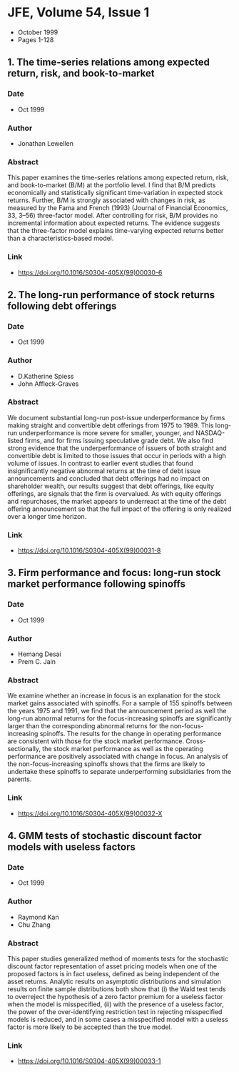 # JFE, Volume 54, Issue 1
- October 1999
- Pages 1-128

## 1. The time-series relations among expected return, risk, and book-to-market
### Date
- Oct 1999
### Author
- Jonathan Lewellen
### Abstract
This paper examines the time-series relations among expected return, risk, and book-to-market (B/M) at the portfolio level. I find that B/M predicts economically and statistically significant time-variation in expected stock returns. Further, B/M is strongly associated with changes in risk, as measured by the Fama and French (1993) (Journal of Financial Economics, 33, 3–56) three-factor model. After controlling for risk, B/M provides no incremental information about expected returns. The evidence suggests that the three-factor model explains time-varying expected returns better than a characteristics-based model.
### Link
- https://doi.org/10.1016/S0304-405X(99)00030-6

## 2. The long-run performance of stock returns following debt offerings
### Date
- Oct 1999
### Author
- D.Katherine Spiess
- John Affleck-Graves
### Abstract
We document substantial long-run post-issue underperformance by firms making straight and convertible debt offerings from 1975 to 1989. This long-run underperformance is more severe for smaller, younger, and NASDAQ-listed firms, and for firms issuing speculative grade debt. We also find strong evidence that the underperformance of issuers of both straight and convertible debt is limited to those issues that occur in periods with a high volume of issues. In contrast to earlier event studies that found insignificantly negative abnormal returns at the time of debt issue announcements and concluded that debt offerings had no impact on shareholder wealth, our results suggest that debt offerings, like equity offerings, are signals that the firm is overvalued. As with equity offerings and repurchases, the market appears to underreact at the time of the debt offering announcement so that the full impact of the offering is only realized over a longer time horizon.
### Link
- https://doi.org/10.1016/S0304-405X(99)00031-8

## 3. Firm performance and focus: long-run stock market performance following spinoffs
### Date
- Oct 1999
### Author
- Hemang Desai
- Prem C. Jain
### Abstract
We examine whether an increase in focus is an explanation for the stock market gains associated with spinoffs. For a sample of 155 spinoffs between the years 1975 and 1991, we find that the announcement period as well the long-run abnormal returns for the focus-increasing spinoffs are significantly larger than the corresponding abnormal returns for the non-focus-increasing spinoffs. The results for the change in operating performance are consistent with those for the stock market performance. Cross-sectionally, the stock market performance as well as the operating performance are positively associated with change in focus. An analysis of the non-focus-increasing spinoffs shows that the firms are likely to undertake these spinoffs to separate underperforming subsidiaries from the parents.
### Link
- https://doi.org/10.1016/S0304-405X(99)00032-X

## 4. GMM tests of stochastic discount factor models with useless factors
### Date
- Oct 1999
### Author
- Raymond Kan
- Chu Zhang
### Abstract
This paper studies generalized method of moments tests for the stochastic discount factor representation of asset pricing models when one of the proposed factors is in fact useless, defined as being independent of the asset returns. Analytic results on asymptotic distributions and simulation results on finite sample distributions both show that (i) the Wald test tends to overreject the hypothesis of a zero factor premium for a useless factor when the model is misspecified, (ii) with the presence of a useless factor, the power of the over-identifying restriction test in rejecting misspecified models is reduced, and in some cases a misspecified model with a useless factor is more likely to be accepted than the true model.
### Link
- https://doi.org/10.1016/S0304-405X(99)00033-1

